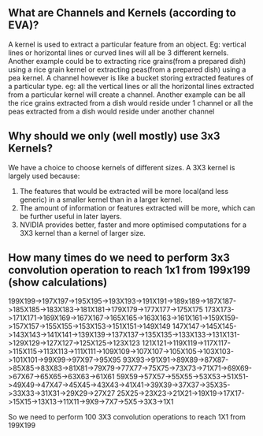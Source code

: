 What are Channels and Kernels (according to EVA)?
------------------------------------------------
A kernel is used to extract a particular feature from an object. Eg: vertical lines or horizontal lines or curved lines will all be 3 different kernels. Another example could be to extracting rice grains(from a prepared dish) using a rice grain kernel or extracting peas(from a prepared dish) using a pea kernel.
A channel however is like a bucket storing extracted features of a particular type. eg: all the vertical lines or all the horizontal lines extracted from a particular kernel will create a channel. Another example can be all the rice grains extracted from a dish would reside under 1 channel or all the peas extracted from a dish would reside under another channel


Why should we only (well mostly) use 3x3 Kernels?
------------------------------------------------

We have a choice to choose kernels of different sizes. A 3X3 kernel is largely used because:
1) The features that would be extracted will be more local(and less generic) in a smaller kernel than in a larger kernel.
2) The amount of information or features extracted will be more, which can be further useful in later layers.
3) NVIDIA provides better, faster and more optimised computations for a 3X3 kernel than a kernel of larger size. 


How many times do we need to perform 3x3 convolution operation to reach 1x1 from 199x199 (show calculations)
------------------------------------------------------------------------------------------------------------
199X199->197X197->195X195->193X193->191X191->189x189->187X187->185X185->183X183->181X181->179X179->177X177->175X175
173X173->171X171->169X169->167X167->165X165->163X163->161X161->159X159->157X157->155X155->153X153->151X151->149X149
147X147->145X145->143X143->141X141->139X139->137X137->135X135->133X133->131X131->129X129->127X127->125X125->123X123
121X121->119X119->117X117->115X115->113X113->111X111->109X109->107X107->105X105->103X103->101X101->99X99->97X97->95X95
93X93->91X91->89X89->87X87->85X85->83X83->81X81->79X79->77X77->75X75->73X73->71X71->69X69->67X67->65X65->63X63->61X61
59X59->57X57->55X55->53X53->51X51->49X49->47X47->45X45->43X43->41X41->39X39->37X37->35X35->33X33->31X31->29X29->27X27
25X25->23X23->21X21->19X19->17X17->15X15->13X13->11X11->9X9->7X7->5X5->3X3->1X1

So we need to perform 100 3X3 convolution operations to reach 1X1 from 199X199
